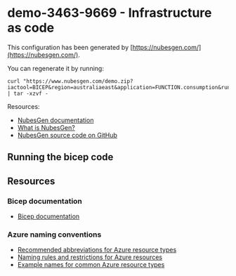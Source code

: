 # demo-3463-9669 - Infrastructure as code

This configuration has been generated by [https://nubesgen.com/](https://nubesgen.com/).

You can regenerate it by running:

```
curl "https://www.nubesgen.com/demo.zip?iactool=BICEP&region=australiaeast&application=FUNCTION.consumption&runtime=DOCKER&database=SQL_SERVER.serverless&addons=application_insights,storage_blob,cosmosdb_mongodb,redis&gitops=true&network=VIRTUAL_NETWORK" | tar -xzvf -
```

Resources:
- [NubesGen documentation](https://docs.nubesgen.com)
- [What is NubesGen?](https://docs.nubesgen.com/what-is-nubesgen/overview/)
- [NubesGen source code on GitHub](https://github.com/microsoft/NubesGen)

## Running the bicep code

## Resources

### Bicep documentation

- [Bicep documentation](https://aka.ms/nubesgen-bicep-documentation)

### Azure naming conventions

- [Recommended abbreviations for Azure resource types](https://aka.ms/nubesgen-recommended-abbreviations)
- [Naming rules and restrictions for Azure resources](https://aka.ms/nubesgen-naming-rules)
- [Example names for common Azure resource types](https://aka.ms/nubesgen-caf-example-names)
